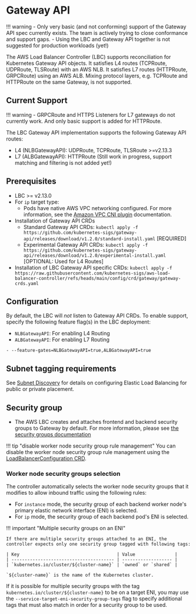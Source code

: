 # Gateway API

!!! warning
    - Only very basic (and not conforming) support of the Gateway API spec currently exists. The team is actively trying to close conformance and support gaps.
    - Using the LBC and Gateway API together is not suggested for production workloads (yet!)


The AWS Load Balancer Controller (LBC) supports reconciliation for Kubernetes Gateway API objects. It satisfies
L4 routes (TCPRoute, UDPRoute, TLSRoute) with an AWS NLB. It satisfies L7 routes (HTTPRoute, GRPCRoute) using an AWS ALB.
Mixing protocol layers, e.g. TCPRoute and HTTPRoute on the same Gateway, is not supported.

## Current Support

!!! warning
    - GRPCRoute and HTTPS Listeners for L7 gateways do not currently work. And only basic support is added for HTTPRoute.

The LBC Gateway API implementation supports the following Gateway API routes:

* L4 (NLBGatewayAPI): UDPRoute, TCPRoute, TLSRoute >=v2.13.3
* L7 (ALBGatewayAPI): HTTPRoute (Still work in progress, support matching and filtering is not added yet!)

## Prerequisites
* LBC >= v2.13.0
* For `ip` target type:
    * Pods have native AWS VPC networking configured. For more information, see the [Amazon VPC CNI plugin](https://github.com/aws/amazon-vpc-cni-k8s#readme) documentation.
* Installation of Gateway API CRDs
    * Standard Gateway API CRDs: `kubectl apply -f https://github.com/kubernetes-sigs/gateway-api/releases/download/v1.2.0/standard-install.yaml` [REQUIRED]
    * Experimental Gateway API CRDs: `kubectl apply -f https://github.com/kubernetes-sigs/gateway-api/releases/download/v1.2.0/experimental-install.yaml` [OPTIONAL: Used for L4 Routes]
* Installation of LBC Gateway API specific CRDs: `kubectl apply -f https://raw.githubusercontent.com/kubernetes-sigs/aws-load-balancer-controller/refs/heads/main/config/crd/gateway/gateway-crds.yaml`

## Configuration

By default, the LBC will _not_ listen to Gateway API CRDs. To enable support, specify the following feature flag(s) in the LBC deployment:

* `NLBGatewayAPI`: For enabling L4 Routing
* `ALBGatewayAPI`: For enabling L7 Routing

```
- --feature-gates=NLBGatewayAPI=true,ALBGatewayAPI=true
```

## Subnet tagging requirements
See [Subnet Discovery](../../deploy/subnet_discovery.md) for details on configuring Elastic Load Balancing for public or private placement.

## Security group
- The AWS LBC creates and attaches frontend and backend security groups to Gateway by default. For more information, please see [the security groups documentation](../../deploy/security_groups.md)

!!! tip "disable worker node security group rule management"
You can disable the worker node security group rule management using the [LoadBalancerConfiguration CRD](./loadbalancerconfig.md).

### Worker node security groups selection
The controller automatically selects the worker node security groups that it modifies to allow inbound traffic using the following rules:

* For `instance` mode, the security group of each backend worker node's primary elastic network interface (ENI) is selected.
* For `ip` mode, the security group of each backend pod's ENI is selected.

!!! important "Multiple security groups on an ENI"

    If there are multiple security groups attached to an ENI, the controller expects only one security group tagged with following tags:

    | Key                                     | Value               |
    | --------------------------------------- | ------------------- |
    | `kubernetes.io/cluster/${cluster-name}` | `owned` or `shared` |

    `${cluster-name}` is the name of the Kubernetes cluster.

If it is possible for multiple security groups with the tag `kubernetes.io/cluster/${cluster-name}` to be on a target ENI, you may use the `--service-target-eni-security-group-tags` flag to specify additional tags that must also match in order for a security group to be used.